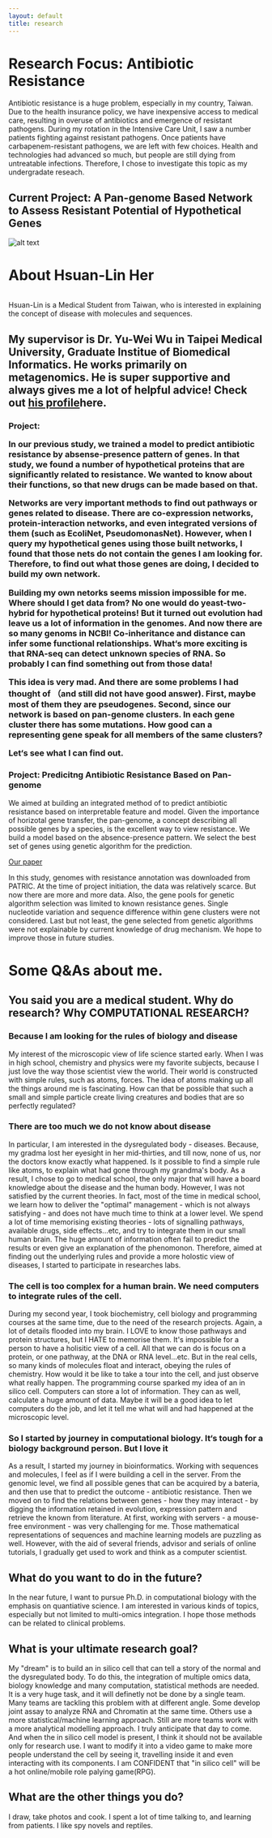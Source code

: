 ```yaml
---
layout: default
title: research
---
```


# Research Focus: Antibiotic Resistance
Antibiotic resistance is a huge problem, especially in my country, Taiwan. Due to the health insurance policy, we have inexpensive access to medical care, resulting in overuse of antibiotics and emergence of resistant pathogens. During my rotation in the Intensive Care Unit, I saw a number patients fighting against resistant pathogens. Once patients have carbapenem-resistant pathogens, we are left with few choices. Health and technologies had advanced so much, but people are still dying from untreatable infections. Therefore, I chose to investigate this topic as my undergradate reseach.

## Current Project: A Pan-genome Based Network to Assess Resistant Potential of Hypothetical Genes
![alt text]('/assets/img/panNet.png')



<div class="post">
	<h1 class="pageTitle">About Hsuan-Lin Her</h1>
	<img src="{{ '/assets/img/her.jpg' | prepend: site.baseurl }}" alt="">
	<p class="intro">Hsuan-Lin is a Medical Student from Taiwan, who is interested in explaining the concept of disease with molecules and sequences.</p>

   <h2>
   <p>
   <p>My supervisor is Dr. Yu-Wei Wu in Taipei Medical University, Graduate Institue of Biomedical Informatics. He works primarily on metagenomics. He is super supportive and always gives me a lot of helpful advice! Check out <a href=“https://sites.google.com/site/yuwwubioinfo“>his profile</a>here.</p>
   
   <h3>Project: 
   
   <p>In our previous study, we trained a model to predict antibiotic resistance by absense-presence pattern of genes. In that study, we found a number of hypothetical proteins that are significantly related to resistance. We wanted to know about their functions, so that new drugs can be made based on that. </p>
   <p>Networks are very important methods to find out pathways or genes related to disease. There are co-expression networks, protein-interaction networks, and even integrated versions of them (such as EcoliNet, PseudomonasNet). However, when I query my hypothetical genes using those built networks, I found that those nets do not contain the genes I am looking for. Therefore, to find out what those genes are doing, I decided to build my own network.</p>
   <p>Building my own netorks seems mission impossible for me. Where should I get data from? No one would do yeast-two-hybrid for hypothetical proteins! But it turned out evolution had leave us a lot of information in the genomes. And now there are so many genoms in NCBI! Co-inheritance and distance can infer some functional relationships. What‘s more exciting is that RNA-seq can detect unknown species of RNA. So probably I can find something out from those data!</p>
   <p>This idea is very mad. And there are some problems I had thought of （and still did not have good answer). First, maybe most of them they are pseudogenes. Second, since our network is based on pan-genome clusters. In each gene cluster there has some mutations. How good can a representing gene speak for all members of the same clusters? </p>
   <p> Let‘s see what I can find out. </p>
   
   <h3>Project: Predicitng Antibiotic Resistance Based on Pan-genome</h3>
   <p> We aimed at building an integrated method of to predict antibiotic resistance based on interpretable feature and model. Given the importance of horizotal gene transfer, the pan-genome, a concept describing all possible genes by a species, is the excellent way to view resistance. We build a model based on the absence-presence pattern. We select the best set of genes using genetic algorithm for the prediction.</p>
   <p><a href="https://www.ncbi.nlm.nih.gov/pubmed/29949970">Our paper </a></p>
   <p> In this study, genomes with resistance annotation was downloaded from PATRIC. At the time of project initiation, the data was relatively scarce. But now there are more and more data. Also, the gene pools for genetic algorithm selection was limited to known resistance genes. Single nucleotide variation and sequence difference within gene clusters were not considered. Last but not least, the gene selected from genetic algorithms were not explainable by current knowledge of drug mechanism. We hope to improve those in future studies. </p>
   
   
   
   <h1> Some Q&As about me. </h1>
   
   <h2>You said you are a medical student. Why do research? Why COMPUTATIONAL RESEARCH?</h2>

   <h3> Because I am looking for the rules of biology and disease</h3>
   <p> My interest of the microscopic view of life science started early. When I was in high school, chemistry and physics were my favorite subjects, because I just love the way those scientist view the world. Their world is constructed with simple rules, such as atoms, forces. The idea of atoms making up all the things around me is fascinating. How can that be possible that such a small and simple particle create living creatures and bodies that are so perfectly regulated?</p>
   
   <h3>There are too much we do not know about disease</h3>
   <p>In particular, I am interested in the dysregulated body - diseases. Because, my gradma lost her eyesight in her mid-thirties, and till now, none of us, nor the doctors know exactly what happened. Is it possible to find a simple rule like atoms, to explain what had gone through my grandma's body. As a result, I chose to go to medical school, the only major that will have a board knowledge about the disease and the human body. However, I was not satisfied by the current theories. In fact, most of the time in medical school, we learn how to deliver the "optimal" management - which is not always satisfying - and does not have much time to think at a lower level. We spend a lot of time memorising existing theories - lots of signalling pathways, available drugs, side effects...etc, and try to integrate them in our small human brain. The huge amount of information often fail to predict the results or even give an explanation of the phenomonon. Therefore, aimed at finding out the underlying rules and provide a more holostic view of diseases, I started to participate in researches labs.</p>

   <h3>The cell is too complex for a human brain. We need computers to integrate rules of the cell.</h3>
   <p>During my second year, I took biochemistry, cell biology and programming courses at the same time, due to the need of the research projects. Again, a lot of details flooded into my brain. I LOVE to know those pathways and protein structures, but I HATE to memorise them. It's impossible for a person to have a holisitic view of a cell. All that we can do is focus on a protein, or one pathway, at the DNA or RNA level...etc. But in the real cells, so many kinds of molecules float and interact, obeying the rules of chemistry. How would it be like to take a tour into the cell, and just observe what really happen. The programming course sparked my idea of an in silico cell. Computers can store a lot of information. They can as well, calculate a huge amount of data. Maybe it will be a good idea to let computers do the job, and let it tell me what will and had happened at the microscopic level.</p>
   <h3> So I started by journey in computational biology. It‘s tough for a biology background person. But I love it</h3>
   <p>As a result, I started my journey in bioinformatics. Working with sequences and molecules, I feel as if I were building a cell in the server. From the genomic level, we find all possible genes that can be acquired by a bateria, and then use that to predict the outcome - antibiotic resistance. Then we moved on to find the relations between genes - how they may interact - by digging the information retained in evolution, expression pattern and retrieve the known from literature. At first, working with servers - a mouse-free environment - was very challenging for me. Those mathematical representations of sequences and machine learning models are puzzling as well. However, with the aid of several friends, advisor and serials of online tutorials, I gradually get used to work and think as a computer scientist. </p>
    
   <h2> What do you want to do in the future?</h2>
    <p> In the near future, I want to pursue Ph.D. in computational biology with the emphasis on quantiative science. I am interested in various kinds of topics, especially but not limited to multi-omics integration. I hope those methods can be related to clinical problems. </p>
	
<h2>What is your ultimate research goal?</h2>
<p> My "dream" is to build an in silico cell that can tell a story of the normal and the dysregulated body. To do this, the integration of multiple omics data, biology knowledge and many computation, statistical methods are needed. It is a very huge task, and it will definetly not be done by a single team. Many teams are tackling this problem with at different angle. Some develop joint assay to analyze RNA and Chromatin at the same time. Others use a more statistical/machine learning approach. Still are more teams work with a more analytical modelling approach. I truly anticipate that day to come. And when the in silico cell model is present, I think it should not be available only for research use. I want to modify it into a video game to make more people understand the cell by seeing it, travelling inside it and even interacting with its components. I am CONFIDENT that "in silico cell" will be a hot online/mobile role palying game(RPG).</p>

<h2>What are the other things you do?</h2>
<p>I draw, take photos and cook. I spent a lot of time talking to, and learning from patients. I like spy novels and reptiles.</p>


	
</div>
